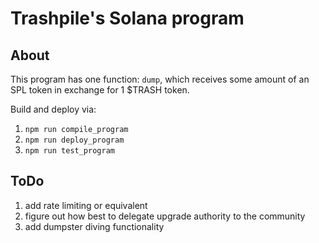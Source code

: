 # Trashpile's Solana program

## About

This program has one function: `dump`, which receives some amount of an SPL token in exchange for 1 $TRASH token.

Build and deploy via:

1. `npm run compile_program`
2. `npm run deploy_program`
3. `npm run test_program`

## ToDo

1. add rate limiting or equivalent
2. figure out how best to delegate upgrade authority to the community
3. add dumpster diving functionality
